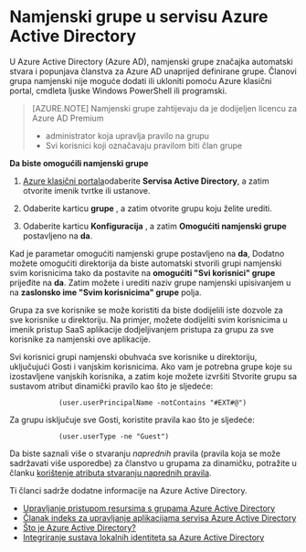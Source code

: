 <properties
    pageTitle="Namjenski grupe u servisu Azure Active Directory | Microsoft Azure"
    description="Pregled kako namjenski grupe funkcioniraju u Azure Active Directory i kako se stvaraju."
    services="active-directory"
    documentationCenter=""
    authors="curtand"
    manager="femila"
    editor=""
    />

<tags
    ms.service="active-directory"
    ms.workload="identity"
    ms.tgt_pltfrm="na"
    ms.devlang="na"
    ms.topic="article"
    ms.date="08/10/2016"
    ms.author="curtand"/>

# <a name="dedicated-groups-in-azure-active-directory"></a>Namjenski grupe u servisu Azure Active Directory

U Azure Active Directory (Azure AD), namjenski grupe značajka automatski stvara i popunjava članstva za Azure AD unaprijed definirane grupe. Članovi grupa namjenski nije moguće dodati ili ukloniti pomoću Azure klasični portal, cmdleta ljuske Windows PowerShell ili programski.

>[AZURE.NOTE] Namjenski grupe zahtijevaju da je dodijeljen licencu za Azure AD Premium
>- administrator koja upravlja pravilo na grupu
>- Svi korisnici koji označavaju pravilom biti član grupe

**Da biste omogućili namjenski grupe**

1. [Azure klasični portala](https://manage.windowsazure.com)odaberite **Servisa Active Directory**, a zatim otvorite imenik tvrtke ili ustanove.

2. Odaberite karticu **grupe** , a zatim otvorite grupu koju želite urediti.

3. Odaberite karticu **Konfiguracija** , a zatim **Omogućiti namjenski grupe** postavljeno na **da**.

Kad je parametar omogućiti namjenski grupe postavljeno na **da**, Dodatno možete omogućiti direktorija da biste automatski stvorili grupi namjenski svim korisnicima tako da postavite na **omogućiti "Svi korisnici" grupe** prijeđite na **da**. Zatim možete i urediti naziv grupe namjenski upisivanjem u na **zaslonsko ime "Svim korisnicima" grupe** polja.

Grupa za sve korisnike se može koristiti da biste dodijelili iste dozvole za sve korisnike u direktoriju. Na primjer, možete dodijeliti svim korisnicima u imenik pristup SaaS aplikacije dodjeljivanjem pristupa za grupu za sve korisnike za namjenski ove aplikacije.

Svi korisnici grupi namjenski obuhvaća sve korisnike u direktoriju, uključujući Gosti i vanjskim korisnicima. Ako vam je potrebna grupe koje su izostavljene vanjskih korisnika, a zatim koje možete izvršiti Stvorite grupu sa sustavom atribut dinamički pravilo kao što je sljedeće:

                (user.userPrincipalName -notContains "#EXT#@")

Za grupu isključuje sve Gosti, koristite pravila kao što je sljedeće:

                (user.userType -ne "Guest")

Da biste saznali više o stvaranju *naprednih* pravila (pravila koja se može sadržavati više usporedbe) za članstvo u grupama za dinamičku, potražite u članku [korištenje atributa stvaranju naprednih pravila](active-directory-accessmanagement-groups-with-advanced-rules.md).


Ti članci sadrže dodatne informacije na Azure Active Directory.

* [Upravljanje pristupom resursima s grupama Azure Active Directory](active-directory-manage-groups.md)
* [Članak indeks za upravljanje aplikacijama servisa Azure Active Directory](active-directory-apps-index.md)
* [Što je Azure Active Directory?](active-directory-whatis.md)
* [Integriranje sustava lokalnih identiteta sa Azure Active Directory](active-directory-aadconnect.md)
